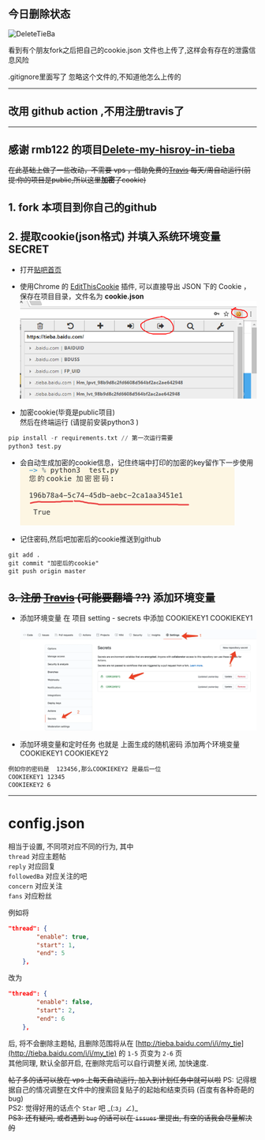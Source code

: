 
## 今日删除状态

![DeleteTieBa](https://github.com/QIUZAIYOU/deleteTieBa/workflows/DeleteTieBa/badge.svg)

看到有个朋友fork之后把自己的cookie.json 文件也上传了,这样会有存在的泄露信息风险

.gitignore里面写了  忽略这个文件的,不知道他怎么上传的


---
## 改用 github action ,不用注册travis了
 


----

## 感谢 rmb122 的项目[Delete-my-hisroy-in-tieba][3]
~~在此基础上做了一些改动，不需要 vps ，借助免费的[Travis][1] 每天/周自动运行(前提:你的项目是public,所以这里**加密**了cookie)~~
##  1. fork 本项目到你自己的github

##  2. 提取cookie(json格式) 并填入系统环境变量SECRET


- 打开[贴吧首页](https://tieba.baidu.com/)
- 使用Chrome 的 [EditThisCookie][2] 插件, 可以直接导出 JSON 下的 Cookie  ，保存在项目目录，文件名为 
**cookie.json** ![](./getcookie.png )

- 加密cookie(毕竟是public项目) <br>然后在终端运行 (请提前安装python3 )
``` python
pip install -r requirements.txt // 第一次运行需要
python3 test.py
```
- 会自动生成加密的cookie信息，记住终端中打印的加密的key留作下一步使用
![](./travis0.png)

-  记住密码,然后吧加密后的cookie推送到github

```
git add .
git commit "加密后的cookie"
git push origin master
```
## ~~3. 注册 [Travis][1] (可能要翻墙 ??)~~ 添加环境变量
<!-- - 直接用github账号注册就可以了.
- 然后在控制面板中 点击 "+"链接你的项目
如图 
![](./travis1.png) -->


- 添加环境变量
   在 项目 setting  - secrets 中添加  COOKIEKEY1 COOKIEKEY1

   ![](./setenv.webp)



- 添加环境变量和定时任务  也就是 上面生成的随机密码
    添加两个环境变量 COOKIEKEY1  COOKIEKEY2

```
例如你的密码是  123456,那么COOKIEKEY2 是最后一位
COOKIEKEY1 12345
COOKIEKEY2 6

```

---

 
  
# config.json

相当于设置, 不同项对应不同的行为, 其中  
`thread` 对应主题帖  
`reply` 对应回复  
`followedBa` 对应关注的吧  
`concern` 对应关注  
`fans` 对应粉丝  
  
例如将  
```json
"thread": {
        "enable": true,
        "start": 1,
        "end": 5
    },
```
改为  
```json
"thread": {
        "enable": false,
        "start": 2,
        "end": 6
    },
```
后, 将不会删除主题帖, 且删除范围将从在 [http://tieba.baidu.com/i/i/my_tie](http://tieba.baidu.com/i/i/my_tie) 的 `1-5` 页变为 `2-6` 页  
其他同理, 默认全部开启, 在删除完后可以自行调整关闭, 加快速度.  


~~帖子多的话可以放在 vps 上每天自动运行, 加入到计划任务中就可以啦~~
PS: 记得根据自己的情况调整在文件中的搜索回复贴子的起始和结束页码 (百度有各种奇葩的 bug)  
PS2: 觉得好用的话点个 `Star` 吧 \_(:з」∠)\_  
~~PS3: 还有疑问, 或者遇到 `bug` 的话可以在 `issues` 里提出, 有空的话我会尽量解决的~~

[1]: https://travis-ci.org/
[2]: https://chrome.google.com/webstore/detail/editthiscookie/fngmhnnpilhplaeedifhccceomclgfbg
[3]: https://github.com/rmb122/Delete-my-hisroy-in-tieba/blob/master/Guide.md
